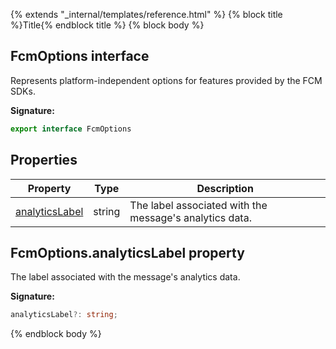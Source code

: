 {% extends "_internal/templates/reference.html" %}
{% block title %}Title{% endblock title %}
{% block body %}

## FcmOptions interface

Represents platform-independent options for features provided by the FCM SDKs.

<b>Signature:</b>

```typescript
export interface FcmOptions 
```

## Properties

|  Property | Type | Description |
|  --- | --- | --- |
|  [analyticsLabel](./firebase-admin_messaging.fcmoptions.md#fcmoptionsanalyticslabel_property) | string | The label associated with the message's analytics data. |

## FcmOptions.analyticsLabel property

The label associated with the message's analytics data.

<b>Signature:</b>

```typescript
analyticsLabel?: string;
```
{% endblock body %}
